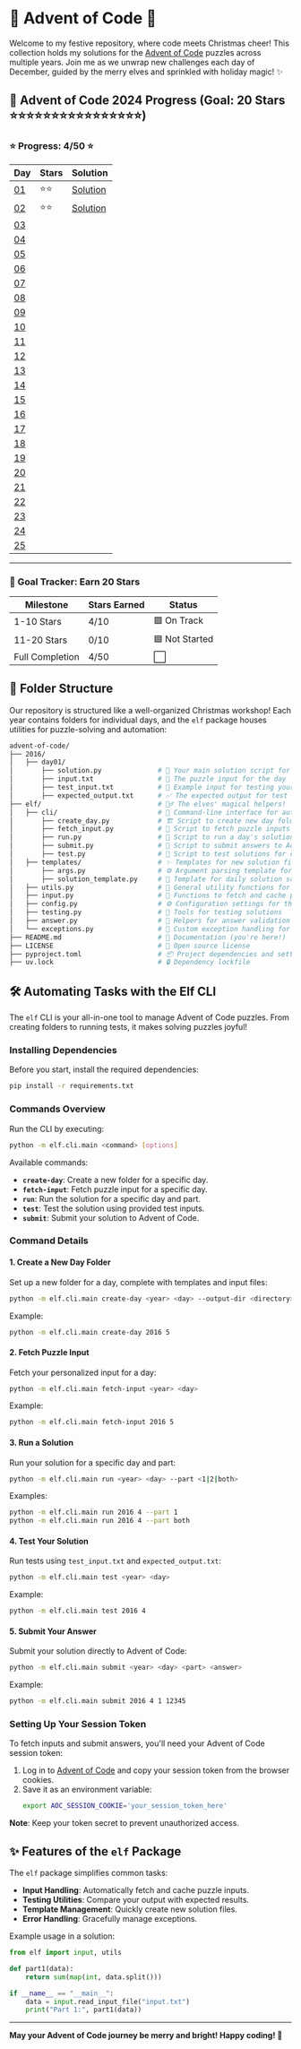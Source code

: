 # 🎄 Advent of Code 🎄

Welcome to my festive repository, where code meets Christmas cheer! This collection holds my solutions for the [Advent of Code](https://adventofcode.com/) puzzles across multiple years. Join me as we unwrap new challenges each day of December, guided by the merry elves and sprinkled with holiday magic! ✨

## 📅 Advent of Code 2024 Progress (Goal: 20 Stars ⭐⭐⭐⭐⭐⭐⭐⭐⭐⭐⭐⭐⭐⭐⭐⭐)

### ⭐ Progress: 4/50 ⭐

| Day                                        | Stars | Solution                                                                           |
| ------------------------------------------ | ----- | ---------------------------------------------------------------------------------- |
| [01](https://adventofcode.com/2024/day/1)  | ⭐⭐  | [Solution](https://github.com/cak/advent-of-code/blob/main/2024/day01/solution.py) |
| [02](https://adventofcode.com/2024/day/2)  | ⭐⭐  | [Solution](https://github.com/cak/advent-of-code/blob/main/2024/day02/solution.py) |
| [03](https://adventofcode.com/2024/day/3)  |       |                                                                                    |
| [04](https://adventofcode.com/2024/day/4)  |       |                                                                                    |
| [05](https://adventofcode.com/2024/day/5)  |       |                                                                                    |
| [06](https://adventofcode.com/2024/day/6)  |       |                                                                                    |
| [07](https://adventofcode.com/2024/day/7)  |       |                                                                                    |
| [08](https://adventofcode.com/2024/day/8)  |       |                                                                                    |
| [09](https://adventofcode.com/2024/day/9)  |       |                                                                                    |
| [10](https://adventofcode.com/2024/day/10) |       |                                                                                    |
| [11](https://adventofcode.com/2024/day/11) |       |                                                                                    |
| [12](https://adventofcode.com/2024/day/12) |       |                                                                                    |
| [13](https://adventofcode.com/2024/day/13) |       |                                                                                    |
| [14](https://adventofcode.com/2024/day/14) |       |                                                                                    |
| [15](https://adventofcode.com/2024/day/15) |       |                                                                                    |
| [16](https://adventofcode.com/2024/day/16) |       |                                                                                    |
| [17](https://adventofcode.com/2024/day/17) |       |                                                                                    |
| [18](https://adventofcode.com/2024/day/18) |       |                                                                                    |
| [19](https://adventofcode.com/2024/day/19) |       |                                                                                    |
| [20](https://adventofcode.com/2024/day/20) |       |                                                                                    |
| [21](https://adventofcode.com/2024/day/21) |       |                                                                                    |
| [22](https://adventofcode.com/2024/day/22) |       |                                                                                    |
| [23](https://adventofcode.com/2024/day/23) |       |                                                                                    |
| [24](https://adventofcode.com/2024/day/24) |       |                                                                                    |
| [25](https://adventofcode.com/2024/day/25) |       |                                                                                    |

---

### 🎯 Goal Tracker: Earn 20 Stars

| Milestone       | Stars Earned | Status         |
| --------------- | ------------ | -------------- |
| 1-10 Stars      | 4/10         | 🟩 On Track    |
| 11-20 Stars     | 0/10         | 🟦 Not Started |
| Full Completion | 4/50         | ⬜             |

## 🎄 Folder Structure

Our repository is structured like a well-organized Christmas workshop! Each year contains folders for individual days, and the `elf` package houses utilities for puzzle-solving and automation:

```bash
advent-of-code/
├── 2016/
│   ├── day01/
│       ├── solution.py              # 🎁 Your main solution script for the day
│       ├── input.txt                # 📜 The puzzle input for the day
│       ├── test_input.txt           # 🧪 Example input for testing your solution
│       ├── expected_output.txt      # ✅ The expected output for test input
├── elf/                             # 🧝‍♂️ The elves' magical helpers!
│   ├── cli/                         # 🎅 Command-line interface for automation
│       ├── create_day.py            # 🏗️ Script to create new day folders
│       ├── fetch_input.py           # 🔄 Script to fetch puzzle inputs
│       ├── run.py                   # 🚀 Script to run a day's solution
│       ├── submit.py                # 🎯 Script to submit answers to Advent of Code
│       ├── test.py                  # 🧪 Script to test solutions for correctness
│   ├── templates/                   # ✨ Templates for new solution files
│       ├── args.py                  # ⚙️ Argument parsing template for solutions
│       ├── solution_template.py     # 📝 Template for daily solution scripts
│   ├── utils.py                     # 🧰 General utility functions for helpers
│   ├── input.py                     # 🔄 Functions to fetch and cache puzzle inputs
│   ├── config.py                    # ⚙️ Configuration settings for the project
│   ├── testing.py                   # 🧪 Tools for testing solutions
│   ├── answer.py                    # 🎯 Helpers for answer validation and submission
│   └── exceptions.py                # 🚨 Custom exception handling for the CLI
├── README.md                        # 📖 Documentation (you're here!)
├── LICENSE                          # 📜 Open source license
├── pyproject.toml                   # 📦 Project dependencies and settings
├── uv.lock                          # 🔒 Dependency lockfile
```

## 🛠️ Automating Tasks with the Elf CLI

The `elf` CLI is your all-in-one tool to manage Advent of Code puzzles. From creating folders to running tests, it makes solving puzzles joyful!

### Installing Dependencies

Before you start, install the required dependencies:

```bash
pip install -r requirements.txt
```

### Commands Overview

Run the CLI by executing:

```bash
python -m elf.cli.main <command> [options]
```

Available commands:

- **`create-day`**: Create a new folder for a specific day.
- **`fetch-input`**: Fetch puzzle input for a specific day.
- **`run`**: Run the solution for a specific day and part.
- **`test`**: Test the solution using provided test inputs.
- **`submit`**: Submit your solution to Advent of Code.

### Command Details

#### 1. Create a New Day Folder

Set up a new folder for a day, complete with templates and input files:

```bash
python -m elf.cli.main create-day <year> <day> --output-dir <directory>
```

Example:

```bash
python -m elf.cli.main create-day 2016 5
```

#### 2. Fetch Puzzle Input

Fetch your personalized input for a day:

```bash
python -m elf.cli.main fetch-input <year> <day>
```

Example:

```bash
python -m elf.cli.main fetch-input 2016 5
```

#### 3. Run a Solution

Run your solution for a specific day and part:

```bash
python -m elf.cli.main run <year> <day> --part <1|2|both>
```

Examples:

```bash
python -m elf.cli.main run 2016 4 --part 1
python -m elf.cli.main run 2016 4 --part both
```

#### 4. Test Your Solution

Run tests using `test_input.txt` and `expected_output.txt`:

```bash
python -m elf.cli.main test <year> <day>
```

Example:

```bash
python -m elf.cli.main test 2016 4
```

#### 5. Submit Your Answer

Submit your solution directly to Advent of Code:

```bash
python -m elf.cli.main submit <year> <day> <part> <answer>
```

Example:

```bash
python -m elf.cli.main submit 2016 4 1 12345
```

### Setting Up Your Session Token

To fetch inputs and submit answers, you'll need your Advent of Code session token:

1. Log in to [Advent of Code](https://adventofcode.com/) and copy your session token from the browser cookies.
2. Save it as an environment variable:
   ```bash
   export AOC_SESSION_COOKIE='your_session_token_here'
   ```

**Note**: Keep your token secret to prevent unauthorized access.

## ✨ Features of the `elf` Package

The `elf` package simplifies common tasks:

- **Input Handling**: Automatically fetch and cache puzzle inputs.
- **Testing Utilities**: Compare your output with expected results.
- **Template Management**: Quickly create new solution files.
- **Error Handling**: Gracefully manage exceptions.

Example usage in a solution:

```python
from elf import input, utils

def part1(data):
    return sum(map(int, data.split()))

if __name__ == "__main__":
    data = input.read_input_file("input.txt")
    print("Part 1:", part1(data))
```

---

**May your Advent of Code journey be merry and bright! Happy coding! 🎅**
